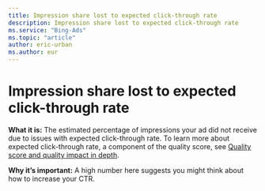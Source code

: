 ```yaml
---
title: Impression share lost to expected click-through rate
description: Impression share lost to expected click-through rate
ms.service: "Bing-Ads"
ms.topic: "article"
author: eric-urban
ms.author: eur
---
```


# Impression share lost to expected click-through rate

**What it is:**     The estimated percentage of impressions your ad did not receive due to issues with expected click-through rate. To learn more about expected click-through rate, a component of the quality score, see [Quality score and quality impact in depth](../hlp_BA_CONC_AboutQualityScore.md).

**Why it’s important:**     A high number here suggests you might think about how to increase your CTR.



